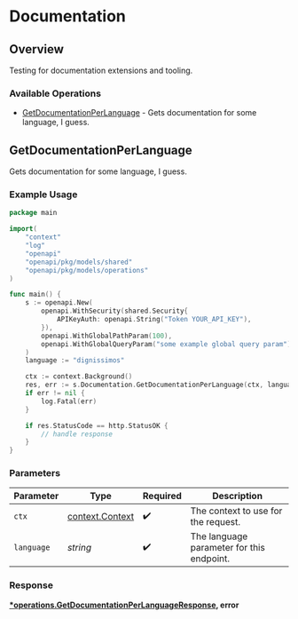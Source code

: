 # Documentation

## Overview

Testing for documentation extensions and tooling.

### Available Operations

* [GetDocumentationPerLanguage](#getdocumentationperlanguage) - Gets documentation for some language, I guess.

## GetDocumentationPerLanguage

Gets documentation for some language, I guess.

### Example Usage

```go
package main

import(
	"context"
	"log"
	"openapi"
	"openapi/pkg/models/shared"
	"openapi/pkg/models/operations"
)

func main() {
    s := openapi.New(
        openapi.WithSecurity(shared.Security{
            APIKeyAuth: openapi.String("Token YOUR_API_KEY"),
        }),
        openapi.WithGlobalPathParam(100),
        openapi.WithGlobalQueryParam("some example global query param"),
    )
    language := "dignissimos"

    ctx := context.Background()
    res, err := s.Documentation.GetDocumentationPerLanguage(ctx, language)
    if err != nil {
        log.Fatal(err)
    }

    if res.StatusCode == http.StatusOK {
        // handle response
    }
}
```

### Parameters

| Parameter                                             | Type                                                  | Required                                              | Description                                           |
| ----------------------------------------------------- | ----------------------------------------------------- | ----------------------------------------------------- | ----------------------------------------------------- |
| `ctx`                                                 | [context.Context](https://pkg.go.dev/context#Context) | :heavy_check_mark:                                    | The context to use for the request.                   |
| `language`                                            | *string*                                              | :heavy_check_mark:                                    | The language parameter for this endpoint.             |


### Response

**[*operations.GetDocumentationPerLanguageResponse](../../models/operations/getdocumentationperlanguageresponse.md), error**

